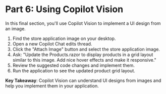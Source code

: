 # Part 6: Using Copilot Vision

In this final section, you'll use Copilot Vision to implement a UI design from an image.

1. Find the store application image on your desktop.
2. Open a new Copilot Chat edits thread.
3. Click the "Attach Image" button and select the store application image.
4. Ask: "Update the Products.razor to display products in a grid layout similar to this image. Add nice hover effects and make it responsive."
5. Review the suggested code changes and implement them.
6. Run the application to see the updated product grid layout.

**Key Takeaway**: Copilot Vision can understand UI designs from images and help you implement them in your application.
